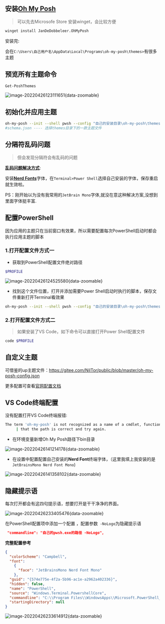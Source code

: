 ## 安装[Oh My Posh](https://ohmyposh.dev/docs/installation/windows)

> 可以先去Microsofe Store 安装winget，会比较方便

```bash
winget install JanDeDobbeleer.OhMyPosh
```

安装完:

会在`C:\Users\自己用户名\AppData\Local\Programs\oh-my-posh\themes>`有很多主题

## 预览所有主题命令

```bash
Get-PoshThemes
```

![image-20220426123111651](https://vnote-bucket.oss-cn-shanghai.aliyuncs.com/image-20220426123111651.png){data-zoomable}

## 初始化并应用主题

```bash
oh-my-posh --init --shell pwsh --config "自己的安装目录\oh-my-posh\themes\schema.json" | Invoke-Expression
#schema.json ---- 选择themes目录下的一款主题文件
```

## 分隔符乱码问题

> 但会发现分隔符会有乱码的问题

**[乱码问题解决方式](https://ohmyposh.dev/docs/configuration/fonts)**:

安装[**Nerd Fonts**](https://www.nerdfonts.com/font-downloads)字体，在`Terminal>Power Shell`选择自己安装的字体，保存重启就生效啦。

PS：刚开始以为没有我常用的`JetBrain Mono`字体,就没在意这种解决方案,没想到里面字体挺丰富.

## 配置PowerShell

因为应用的主题只在当前窗口有效果，所以需要配置每次PowerShell启动时都会执行应用主题的脚本

### 1.打开配置文件方式一

- 获取到PowerShell配置文件绝对路径

```bash
$PROFILE
```

![image-20220426124525580](https://vnote-bucket.oss-cn-shanghai.aliyuncs.com/image-20220426124525580.png){data-zoomable}

- 找到这个文件位置，打开并添加需要Power Shell启动时执行的脚本，保存文件重新打开Terminal看效果

```bash
oh-my-posh --init --shell pwsh --config "自己的安装目录\oh-my-posh\themes\schema.json" | Invoke-Expression
```

### 2.打开配置文件方式二

> 如果安装了VS Code，如下命令可以直接打开Power Shell配置文件

```bash
code $PROFILE
```

## 自定义主题

可借鉴的up主题文件：https://gitee.com/NilTor/public/blob/master/oh-my-posh-config.json

更多配置可查看[官网配置文档](https://ohmyposh.dev/docs/configuration/overview)

## VS Code终端配置

没有配置打开VS Code终端报错:

```bash
The term 'oh-my-posh' is not recognized as a name of a cmdlet, function, script file, or executable program. Check the spelling of the name, or if a path was included, verify
     | that the path is correct and try again.
```

- 在环境变量新增Oh My Posh路径下bin目录

![image-20220426141214178](https://vnote-bucket.oss-cn-shanghai.aliyuncs.com/image-20220426141214178.png){data-zoomable}

- 在设置中配置配置自己安装的**Nerd Font**终端字体，（这里我填上我安装的是`JetBrainsMono Nerd Font Mono`)

![image-20220426141358102](https://vnote-bucket.oss-cn-shanghai.aliyuncs.com/image-20220426141358102.png){data-zoomable}

## 隐藏提示语

每次打开都会有这四句提示语，想要打开是干干净净的界面。

![image-20220426233405476](https://vnote-bucket.oss-cn-shanghai.aliyuncs.com/image-20220426233405476.png){data-zoomable}

在PowerShell配置项中添加一个配置 ，配置参数` -NoLogo`为隐藏提示语

```json
 "commandline": "自己的pwsh.exe的路径 -NoLogo",
```

**完整配置参考**

```json
{
  "colorScheme": "Campbell",
  "font":
    {
      "face": "JetBrainsMono Nerd Font Mono"
    },
  "guid": "{574e775e-4f2a-5b96-ac1e-a2962a402336}",
  "hidden": false,
  "name": "PowerShell",
  "source": "Windows.Terminal.PowershellCore",
  "commandline": "C:\\Program Files\\WindowsApps\\Microsoft.PowerShell_7.2.2.0_x64__8wekyb3d8bbwe\\pwsh.exe -NoLogo",
  "startingDirectory": null
}
```

![image-20220426233614912](https://vnote-bucket.oss-cn-shanghai.aliyuncs.com/image-20220426233614912.png){data-zoomable}
